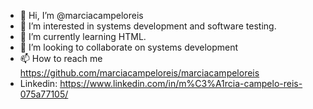 - 👋 Hi, I’m @marciacampeloreis
- 👀 I’m interested in systems development and software testing.
- 🌱 I’m currently learning HTML.
- 💞️ I’m looking to collaborate on systems development
- 📫 How to reach me https://github.com/marciacampeloreis/marciacampeloreis
- Linkedin: https://www.linkedin.com/in/m%C3%A1rcia-campelo-reis-075a77105/
